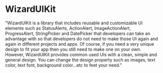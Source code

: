 # WizardUIKit
"WizardUIKit is a library that includes reusable and customizable UI elements such as StatusAlerts, ActionAlert, ImageActionAlert, ProgressAlert, StringPicker and DatePicker that developers can take an advantage with so that developers do not need to make those UI again and again in different projects and apps. Of course, if you need a very unique design to fit your app then you still need to make one on your own. However, WizardUIKit provides common used UIs with a clean, simple and general design. You can change the design property such as images, text color, text font, background color...etc to feet your need."
